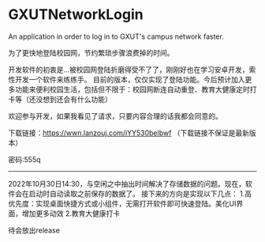 # GXUTNetworkLogin
An application in order to log in to GXUT's campus network faster.

为了更快地登陆校园网，节约繁琐步骤浪费掉的时间。

开发软件的初衷是...被校园网登陆折磨得受不了了，刚刚好也在学习安卓开发，索性开发一个软件来练练手。
目前的版本，仅仅实现了登陆功能。今后预计加入更多功能来便利校园生活，包括但不限于：校园网断连自动重登、教育大健康定时打卡等（还没想到还会有什么功能）

欢迎参与开发，如果我看见了请求，只要内容合理的话我都会同意的。

下载链接：https://wwn.lanzouj.com/iYY530belbwf
（下载链接不保证是最新版本）

密码:555q

---
2022年10月30日14:30，与空闲之中抽出时间解决了存储数据的问题。现在，软件会在启动时自动读取之前保存的数据了。
接下来的方向是实现以下几点：
1.高优先度：实现桌面快捷方式或小组件，无需打开软件即可快速登陆。美化UI界面，增加更多动效
2.教育大健康打卡

待会放出release

